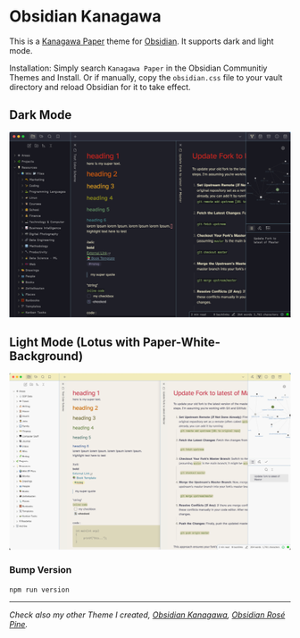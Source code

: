 # Obsidian Kanagawa
This is a [Kanagawa Paper](https://github.com/sho-87/kanagawa-paper.nvim) theme for [Obsidian](https://obsidian.md/). It supports dark and light mode.

Installation: Simply search `Kanagawa Paper` in the Obsidian Communitiy Themes and Install. Or if manually, copy the `obsidian.css` file to your vault directory and reload Obsidian for it to take effect.

## Dark Mode
![](dark_high.png)

## Light Mode (Lotus with Paper-White-Background)

![](light_high.png)

### Bump Version

```sh
npm run version
```



---

*Check also my other Theme I created, [Obsidian Kanagawa](https://github.com/sspaeti/obsidian_kanagawa/), [Obsidian Rosé Pine](https://github.com/sspaeti/obsidian_rose_pine/).*
